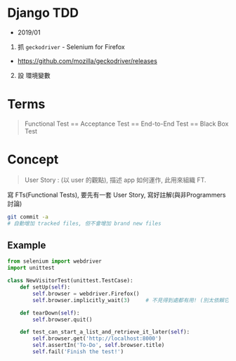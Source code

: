 
# Django TDD

- 2019/01


1. 抓 `geckodriver` - Selenium for Firefox

* https://github.com/mozilla/geckodriver/releases

2. 設 環境變數


# Terms

> Functional Test == Acceptance Test == End-to-End Test == Black Box Test

# Concept

> User Story : (以 user 的觀點), 描述 app 如何運作, 此用來組織 FT.

寫 FTs(Functional Tests), 要先有一套 User Story, 寫好註解(與非Programmers討論)

```sh
git commit -a
# 自動增加 tracked files, 但不會增加 brand new files 
```

## Example

```py
from selenium import webdriver
import unittest

class NewVisitorTest(unittest.TestCase):
    def setUp(self):
        self.browser = webdriver.Firefox()
        self.browser.implicitly_wait(3)     # 不見得到處都有用! (別太依賴它!)

    def tearDown(self):
        self.browser.quit()

    def test_can_start_a_list_and_retrieve_it_later(self):
        self.browser.get('http://localhost:8000')
        self.assertIn('To-Do', self.browser.title)
        self.fail('Finish the test!')
```



